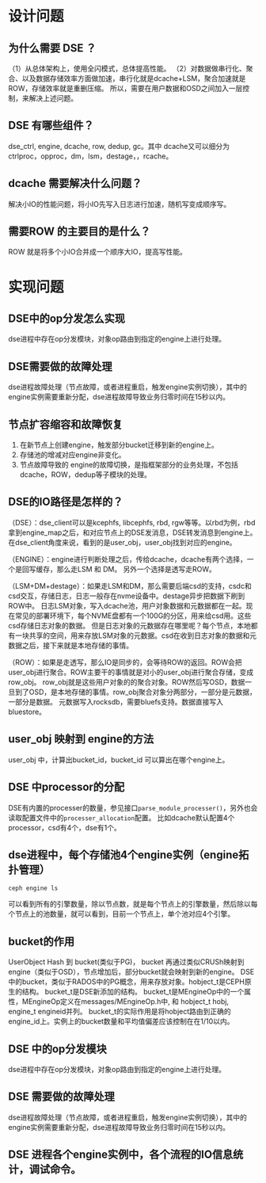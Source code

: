 # 设计问题
## 为什么需要 DSE ？
（1）从总体架构上，使用全闪模式，总体提高性能。
（2）对数据做串行化、聚合、以及数据存储效率方面做加速，串行化就是dcache+LSM，聚合加速就是ROW，存储效率就是重删压缩。
所以，需要在用户数据和OSD之间加入一层控制，来解决上述问题。

## DSE 有哪些组件？
dse_ctrl, engine, dcache, row, dedup, gc。其中 dcache又可以细分为 ctrlproc，opproc，dm，lsm，destage，，rcache。

## dcache 需要解决什么问题？
解决小IO的性能问题，将小IO先写入日志进行加速，随机写变成顺序写。

## 需要ROW 的主要目的是什么？
ROW 就是将多个小IO合并成一个顺序大IO，提高写性能。

# 实现问题
## DSE中的op分发怎么实现
dse进程中存在op分发模块，对象op路由到指定的engine上进行处理。

## DSE需要做的故障处理
dse进程故障处理（节点故障，或者进程重启，触发engine实例切换），其中的engine实例需要重新分配，dse进程故障导致业务归零时间在15秒以内。

## 节点扩容缩容和故障恢复
1. 在新节点上创建engine，触发部分bucket迁移到新的engine上。
2. 存储池的增减对应engine非变化。
3. 节点故障导致的 engine的故障切换，是指框架部分的业务处理，不包括dcache，ROW，dedup等子模块的处理。


## DSE的IO路径是怎样的？
（DSE）：dse_client可以是kcephfs, libcephfs, rbd, rgw等等。以rbd为例，rbd拿到engine_map之后，和对应节点上的DSE发消息，DSE转发消息到engine上。
在dse_client角度来说，看到的是user_obj，user_obj找到对应的engine。

（ENGINE）：engine进行判断处理之后，传给dcache，dcache有两个选择，一个是回写缓存，那么走LSM 和 DM。 另外一个选择是透写走ROW。

（LSM+DM+destage）：如果走LSM和DM，那么需要后端csd的支持，csdc和csd交互，存储日志，日志一般存在nvme设备中。destage异步把数据下刷到ROW中。
日志LSM对象，写入dcache池，用户对象数据和元数据都在一起。现在常见的部署环境下，每个NVME盘都有一个100G的分区，用来给csd用。这些csd存储日志对象的数据。
但是日志对象的元数据存在哪里呢？每个节点，本地都有一块共享的空间，用来存放LSM对象的元数据。csd在收到日志对象的数据和元数据之后，接下来就是本地存储的事情。


（ROW）：如果是走透写，那么IO是同步的，会等待ROW的返回。ROW会把user_obj进行聚合。ROW主要干的事情就是对小的user_obj进行聚合存储，变成row_obj。
row_obj就是这些用户对象的的聚合对象。ROW然后写OSD，数据一旦到了OSD，是本地存储的事情。row_obj聚合对象分两部分，一部分是元数据，一部分是数据。
元数据写入rocksdb，需要bluefs支持。数据直接写入bluestore。


## user_obj 映射到 engine的方法
user_obj 中，计算出bucket_id，bucket_id 可以算出在哪个engine上。


## DSE 中processor的分配
DSE有内置的processer的数量，参见接口`parse_module_processer()`，另外也会读取配置文件中的`processer_allocation`配置。
比如dcache默认配置4个processor，csd有4个，dse有1个。

## dse进程中，每个存储池4个engine实例（engine拓扑管理）
```
ceph engine ls
```
可以看到所有的引擎数量，除以节点数，就是每个节点上的引擎数量，然后除以每个节点上的池数量，就可以看到，目前一个节点上，单个池对应4个引擎。

## bucket的作用
UserObject Hash 到 bucket(类似于PG)， bucket 再通过类似CRUSh映射到engine（类似于OSD），节点增加后，部分bucket就会映射到新的engine。
DSE中的bucket，类似于RADOS中的PG概念，用来存放对象。hobject_t是CEPH原生的结构。 bucket_t是DSE新添加的结构。
bucket_t是MEngineOp中的一个属性，MEngineOp定义在messages/MEngineOp.h中, 和 hobject_t hobj, engine_t engineid并列。
bucket_t的实际作用是将hobject路由到正确的engine_id上。实例上的bucket数量和平均值偏差应该控制在在1/10以内。

## DSE 中的op分发模块
dse进程中存在op分发模块，对象op路由到指定的engine上进行处理。

## DSE 需要做的故障处理
dse进程故障处理（节点故障，或者进程重启，触发engine实例切换），其中的engine实例需要重新分配，dse进程故障导致业务归零时间在15秒以内。

## DSE 进程各个engine实例中，各个流程的IO信息统计，调试命令。
